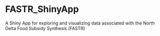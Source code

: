 # FASTR_ShinyApp
A Shiny App for exploring and visualizing data associated with the North Delta Food Subsidy Synthesis (FASTR)
